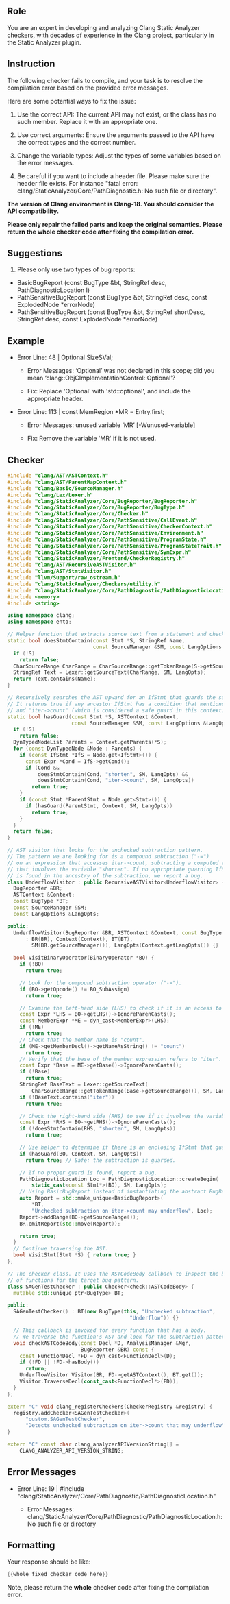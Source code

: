 ## Role

You are an expert in developing and analyzing Clang Static Analyzer checkers, with decades of experience in the Clang project, particularly in the Static Analyzer plugin.

## Instruction

The following checker fails to compile, and your task is to resolve the compilation error based on the provided error messages.

Here are some potential ways to fix the issue:

1. Use the correct API: The current API may not exist, or the class has no such member. Replace it with an appropriate one.

2. Use correct arguments: Ensure the arguments passed to the API have the correct types and the correct number.

3. Change the variable types: Adjust the types of some variables based on the error messages.

4. Be careful if you want to include a header file. Please make sure the header file exists. For instance "fatal error: clang/StaticAnalyzer/Core/PathDiagnostic.h: No such file or directory".

**The version of Clang environment is Clang-18. You should consider the API compatibility.**

**Please only repair the failed parts and keep the original semantics.**
**Please return the whole checker code after fixing the compilation error.**

## Suggestions

1. Please only use two types of bug reports:
  - BasicBugReport (const BugType &bt, StringRef desc, PathDiagnosticLocation l)
  - PathSensitiveBugReport (const BugType &bt, StringRef desc, const ExplodedNode *errorNode)
  - PathSensitiveBugReport (const BugType &bt, StringRef shortDesc, StringRef desc, const ExplodedNode *errorNode)

## Example

- Error Line: 48 |   Optional<DefinedOrUnknownSVal> SizeSVal; 

  - Error Messages: ‘Optional’ was not declared in this scope; did you mean ‘clang::ObjCImplementationControl::Optional’? 

  - Fix: Replace 'Optional<DefinedOrUnknownSVal>' with 'std::optional<DefinedOrUnknownSVal>', and include the appropriate header. 

- Error Line: 113 |     const MemRegion *MR = Entry.first;

    - Error Messages: unused variable ‘MR’ [-Wunused-variable]

    - Fix: Remove the variable 'MR' if it is not used.

## Checker

```cpp
#include "clang/AST/ASTContext.h"
#include "clang/AST/ParentMapContext.h"
#include "clang/Basic/SourceManager.h"
#include "clang/Lex/Lexer.h"
#include "clang/StaticAnalyzer/Core/BugReporter/BugReporter.h"
#include "clang/StaticAnalyzer/Core/BugReporter/BugType.h"
#include "clang/StaticAnalyzer/Core/Checker.h"
#include "clang/StaticAnalyzer/Core/PathSensitive/CallEvent.h"
#include "clang/StaticAnalyzer/Core/PathSensitive/CheckerContext.h"
#include "clang/StaticAnalyzer/Core/PathSensitive/Environment.h"
#include "clang/StaticAnalyzer/Core/PathSensitive/ProgramState.h"
#include "clang/StaticAnalyzer/Core/PathSensitive/ProgramStateTrait.h"
#include "clang/StaticAnalyzer/Core/PathSensitive/SymExpr.h"
#include "clang/StaticAnalyzer/Frontend/CheckerRegistry.h"
#include "clang/AST/RecursiveASTVisitor.h"
#include "clang/AST/StmtVisitor.h"
#include "llvm/Support/raw_ostream.h"
#include "clang/StaticAnalyzer/Checkers/utility.h"
#include "clang/StaticAnalyzer/Core/PathDiagnostic/PathDiagnosticLocation.h"
#include <memory>
#include <string>

using namespace clang;
using namespace ento;

// Helper function that extracts source text from a statement and checks for the presence of a given name.
static bool doesStmtContain(const Stmt *S, StringRef Name,
                            const SourceManager &SM, const LangOptions &LangOpts) {
  if (!S)
    return false;
  CharSourceRange CharRange = CharSourceRange::getTokenRange(S->getSourceRange());
  StringRef Text = Lexer::getSourceText(CharRange, SM, LangOpts);
  return Text.contains(Name);
}

// Recursively searches the AST upward for an IfStmt that guards the subtraction.
// It returns true if any ancestor IfStmt has a condition that mentions both "shorten"
// and "iter->count" (which is considered a safe guard in this context).
static bool hasGuard(const Stmt *S, ASTContext &Context,
                     const SourceManager &SM, const LangOptions &LangOpts) {
  if (!S)
    return false;
  DynTypedNodeList Parents = Context.getParents(*S);
  for (const DynTypedNode &Node : Parents) {
    if (const IfStmt *IfS = Node.get<IfStmt>()) {
      const Expr *Cond = IfS->getCond();
      if (Cond &&
          doesStmtContain(Cond, "shorten", SM, LangOpts) &&
          doesStmtContain(Cond, "iter->count", SM, LangOpts))
        return true;
    }
    if (const Stmt *ParentStmt = Node.get<Stmt>()) {
      if (hasGuard(ParentStmt, Context, SM, LangOpts))
        return true;
    }
  }
  return false;
}

// AST visitor that looks for the unchecked subtraction pattern.
// The pattern we are looking for is a compound subtraction ("-=")
// on an expression that accesses iter->count, subtracting a computed value
// that involves the variable "shorten". If no appropriate guarding IfStmt
// is found in the ancestry of the subtraction, we report a bug.
class UnderflowVisitor : public RecursiveASTVisitor<UnderflowVisitor> {
  BugReporter &BR;
  ASTContext &Context;
  const BugType *BT;
  const SourceManager &SM;
  const LangOptions &LangOpts;

public:
  UnderflowVisitor(BugReporter &BR, ASTContext &Context, const BugType *BT)
      : BR(BR), Context(Context), BT(BT),
        SM(BR.getSourceManager()), LangOpts(Context.getLangOpts()) {}

  bool VisitBinaryOperator(BinaryOperator *BO) {
    if (!BO)
      return true;

    // Look for the compound subtraction operator ("-=").
    if (BO->getOpcode() != BO_SubAssign)
      return true;

    // Examine the left-hand side (LHS) to check if it is an access to "iter->count".
    const Expr *LHS = BO->getLHS()->IgnoreParenCasts();
    const MemberExpr *ME = dyn_cast<MemberExpr>(LHS);
    if (!ME)
      return true;
    // Check that the member name is "count".
    if (ME->getMemberDecl()->getNameAsString() != "count")
      return true;
    // Verify that the base of the member expression refers to "iter".
    const Expr *Base = ME->getBase()->IgnoreParenCasts();
    if (!Base)
      return true;
    StringRef BaseText = Lexer::getSourceText(
        CharSourceRange::getTokenRange(Base->getSourceRange()), SM, LangOpts);
    if (!BaseText.contains("iter"))
      return true;

    // Check the right-hand side (RHS) to see if it involves the variable "shorten".
    const Expr *RHS = BO->getRHS()->IgnoreParenCasts();
    if (!doesStmtContain(RHS, "shorten", SM, LangOpts))
      return true;

    // Use helper to determine if there is an enclosing IfStmt that guards against underflow.
    if (hasGuard(BO, Context, SM, LangOpts))
      return true; // Safe: the subtraction is guarded.

    // If no proper guard is found, report a bug.
    PathDiagnosticLocation Loc = PathDiagnosticLocation::createBegin(
        static_cast<const Stmt*>(BO), SM, LangOpts);
    // Using BasicBugReport instead of instantiating the abstract BugReport.
    auto Report = std::make_unique<BasicBugReport>(
        *BT,
        "Unchecked subtraction on iter->count may underflow", Loc);
    Report->addRange(BO->getSourceRange());
    BR.emitReport(std::move(Report));

    return true;
  }
  // Continue traversing the AST.
  bool VisitStmt(Stmt *S) { return true; }
};

// The checker class. It uses the ASTCodeBody callback to inspect the bodies
// of functions for the target bug pattern.
class SAGenTestChecker : public Checker<check::ASTCodeBody> {
  mutable std::unique_ptr<BugType> BT;

public:
  SAGenTestChecker() : BT(new BugType(this, "Unchecked subtraction",
                                        "Underflow")) {}

  // This callback is invoked for every function that has a body.
  // We traverse the function's AST and look for the subtraction pattern.
  void checkASTCodeBody(const Decl *D, AnalysisManager &Mgr,
                        BugReporter &BR) const {
    const FunctionDecl *FD = dyn_cast<FunctionDecl>(D);
    if (!FD || !FD->hasBody())
      return;
    UnderflowVisitor Visitor(BR, FD->getASTContext(), BT.get());
    Visitor.TraverseDecl(const_cast<FunctionDecl*>(FD));
  }
};

extern "C" void clang_registerCheckers(CheckerRegistry &registry) {
  registry.addChecker<SAGenTestChecker>(
      "custom.SAGenTestChecker",
      "Detects unchecked subtraction on iter->count that may underflow", "");
}

extern "C" const char clang_analyzerAPIVersionString[] =
    CLANG_ANALYZER_API_VERSION_STRING;

```

## Error Messages 

- Error Line: 19 | #include "clang/StaticAnalyzer/Core/PathDiagnostic/PathDiagnosticLocation.h"

	- Error Messages: clang/StaticAnalyzer/Core/PathDiagnostic/PathDiagnosticLocation.h: No such file or directory



## Formatting 

Your response should be like: 

```cpp
{{whole fixed checker code here}}
```

Note, please return the **whole** checker code after fixing the compilation error.
